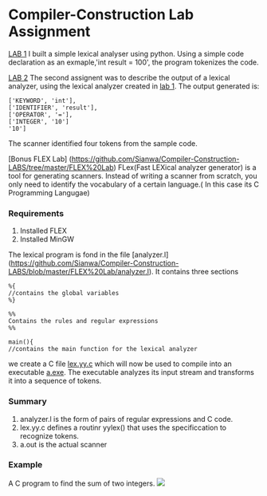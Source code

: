 # Compiler-Construction Lab Assignment

[LAB 1](https://github.com/Sianwa/Compiler-Construction-LABS/blob/master/lab1.py)
I built a simple lexical analyser using python. Using a simple code declaration as an exmaple,'int result = 100', the program tokenizes the code.

[LAB 2]()
The second assignent was to describe the output of a lexical analyzer,
using the lexical analyzer created in [lab 1](https://github.com/Sianwa/Compiler-Construction-LABS/blob/master/lab1.py).
The output generated is:
`````
['KEYWORD', 'int'], 
['IDENTIFIER', 'result'],
['OPERATOR', '='],
['INTEGER', '10']
'10']

``````
The scanner identified four tokens from the sample code.

[Bonus FLEX Lab] (https://github.com/Sianwa/Compiler-Construction-LABS/tree/master/FLEX%20Lab)
FLex(Fast LEXical analyzer generator) is a tool for generating scanners. Instead of writing a scanner from scratch, you only need to identify the vocabulary of a certain language.( In this case its C Programming Langugae)
### Requirements
1. Installed FLEX
2. Installed MinGW

The lexical program is fond in the file [analyzer.l] (https://github.com/Sianwa/Compiler-Construction-LABS/blob/master/FLEX%20Lab/analyzer.l). It contains three sections 
``````
%{
//contains the global variables
%}

%%
Contains the rules and regular expressions
%%

main(){
//contains the main function for the lexical analyzer 
````````
we create a C file [lex.yy.c](https://github.com/Sianwa/Compiler-Construction-LABS/blob/master/FLEX%20Lab/lex.yy.c) which will now be used to compile into an executable [a.exe](https://github.com/Sianwa/Compiler-Construction-LABS/blob/master/FLEX%20Lab/a.exe).
The executable analyzes its input stream and transforms it into a sequence of tokens.

### Summary
1. analyzer.l is the form of pairs of regular expressions and C code.
2. lex.yy.c defines a routinr yylex() that uses the specificcation to recognize tokens.
3. a.out is the actual scanner

### Example
A C program to find the sum of two integers.
![](carbon%20(2).png)

